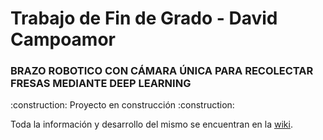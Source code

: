 # Trabajo de Fin de Grado - David Campoamor
### BRAZO ROBOTICO CON CÁMARA ÚNICA PARA RECOLECTAR FRESAS MEDIANTE DEEP LEARNING
<p> :construction: Proyecto en construcción :construction: <br>

Toda la información y desarrollo del mismo se encuentran en la [wiki](https://github.com/RoboticsURJC/tfg-dcampoamor/wiki). </p>
